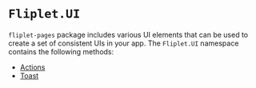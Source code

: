 # `Fliplet.UI`

`fliplet-pages` package includes various UI elements that can be used to create a set of consistent UIs in your app. The `Fliplet.UI` namespace contains the following methods:

* [Actions](fliplet-ui-actions.md)
* [Toast](fliplet-ui-toast.md)
